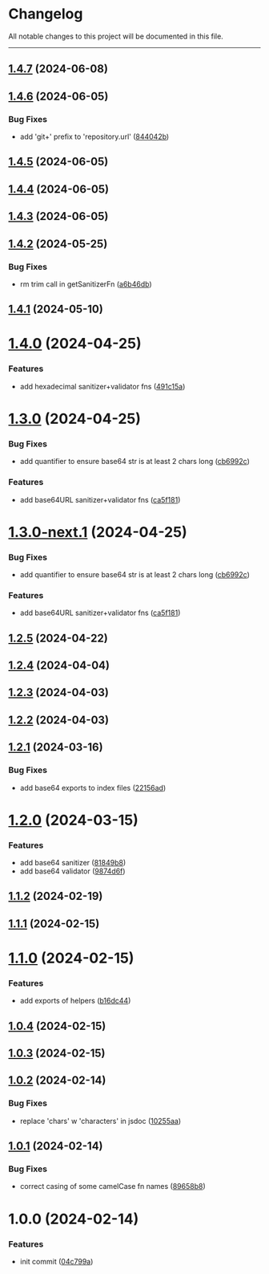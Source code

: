 # Changelog

All notable changes to this project will be documented in this file.

---

## [1.4.7](https://github.com/Nerdware-LLC/ts-string-helpers/compare/v1.4.6...v1.4.7) (2024-06-08)

## [1.4.6](https://github.com/Nerdware-LLC/ts-string-helpers/compare/v1.4.5...v1.4.6) (2024-06-05)


### Bug Fixes

* add 'git+' prefix to 'repository.url' ([844042b](https://github.com/Nerdware-LLC/ts-string-helpers/commit/844042bc9e4ac75a13fe196a115106bdf527cf38))

## [1.4.5](https://github.com/Nerdware-LLC/ts-string-helpers/compare/v1.4.4...v1.4.5) (2024-06-05)

## [1.4.4](https://github.com/Nerdware-LLC/ts-string-helpers/compare/v1.4.3...v1.4.4) (2024-06-05)

## [1.4.3](https://github.com/Nerdware-LLC/ts-string-helpers/compare/v1.4.2...v1.4.3) (2024-06-05)

## [1.4.2](https://github.com/Nerdware-LLC/ts-string-helpers/compare/v1.4.1...v1.4.2) (2024-05-25)


### Bug Fixes

* rm trim call in getSanitizerFn ([a6b46db](https://github.com/Nerdware-LLC/ts-string-helpers/commit/a6b46db02c5c9e64653e86c8115a6540c1c26556))

## [1.4.1](https://github.com/Nerdware-LLC/ts-string-helpers/compare/v1.4.0...v1.4.1) (2024-05-10)

# [1.4.0](https://github.com/Nerdware-LLC/ts-string-helpers/compare/v1.3.0...v1.4.0) (2024-04-25)


### Features

* add hexadecimal sanitizer+validator fns ([491c15a](https://github.com/Nerdware-LLC/ts-string-helpers/commit/491c15a50d2d343ab1110102ac6b0f5f7ad080f0))

# [1.3.0](https://github.com/Nerdware-LLC/ts-string-helpers/compare/v1.2.5...v1.3.0) (2024-04-25)


### Bug Fixes

* add quantifier to ensure base64 str is at least 2 chars long ([cb6992c](https://github.com/Nerdware-LLC/ts-string-helpers/commit/cb6992c757837a9b0cfdd4c5bde4108cce1fdad1))


### Features

* add base64URL sanitizer+validator fns ([ca5f181](https://github.com/Nerdware-LLC/ts-string-helpers/commit/ca5f1814fe15aadd3c01d5ee5b2f6bf7378071cf))

# [1.3.0-next.1](https://github.com/Nerdware-LLC/ts-string-helpers/compare/v1.2.1...v1.3.0-next.1) (2024-04-25)

### Bug Fixes

* add quantifier to ensure base64 str is at least 2 chars long ([cb6992c](https://github.com/Nerdware-LLC/ts-string-helpers/commit/cb6992c757837a9b0cfdd4c5bde4108cce1fdad1))

### Features

* add base64URL sanitizer+validator fns ([ca5f181](https://github.com/Nerdware-LLC/ts-string-helpers/commit/ca5f1814fe15aadd3c01d5ee5b2f6bf7378071cf))

## [1.2.5](https://github.com/Nerdware-LLC/ts-string-helpers/compare/v1.2.4...v1.2.5) (2024-04-22)

## [1.2.4](https://github.com/Nerdware-LLC/ts-string-helpers/compare/v1.2.3...v1.2.4) (2024-04-04)

## [1.2.3](https://github.com/Nerdware-LLC/ts-string-helpers/compare/v1.2.2...v1.2.3) (2024-04-03)

## [1.2.2](https://github.com/Nerdware-LLC/ts-string-helpers/compare/v1.2.1...v1.2.2) (2024-04-03)

## [1.2.1](https://github.com/Nerdware-LLC/ts-string-helpers/compare/v1.2.0...v1.2.1) (2024-03-16)


### Bug Fixes

* add base64 exports to index files ([22156ad](https://github.com/Nerdware-LLC/ts-string-helpers/commit/22156adbba7e21210bfc3b2079895fd4cb3d5147))

# [1.2.0](https://github.com/Nerdware-LLC/ts-string-helpers/compare/v1.1.2...v1.2.0) (2024-03-15)


### Features

* add base64 sanitizer ([81849b8](https://github.com/Nerdware-LLC/ts-string-helpers/commit/81849b84b7547b1697b8468dd8e4467e20aa9f80))
* add base64 validator ([9874d6f](https://github.com/Nerdware-LLC/ts-string-helpers/commit/9874d6fd388ee17cfdbc29e341bb6e4ade00f53e))

## [1.1.2](https://github.com/Nerdware-LLC/ts-string-helpers/compare/v1.1.1...v1.1.2) (2024-02-19)

## [1.1.1](https://github.com/Nerdware-LLC/ts-string-helpers/compare/v1.1.0...v1.1.1) (2024-02-15)

# [1.1.0](https://github.com/Nerdware-LLC/ts-string-helpers/compare/v1.0.4...v1.1.0) (2024-02-15)


### Features

* add exports of helpers ([b16dc44](https://github.com/Nerdware-LLC/ts-string-helpers/commit/b16dc449c817a7bc5f6f63eabf1db0b5cd56eb9b))

## [1.0.4](https://github.com/Nerdware-LLC/ts-string-helpers/compare/v1.0.3...v1.0.4) (2024-02-15)

## [1.0.3](https://github.com/Nerdware-LLC/ts-string-helpers/compare/v1.0.2...v1.0.3) (2024-02-15)

## [1.0.2](https://github.com/Nerdware-LLC/ts-string-helpers/compare/v1.0.1...v1.0.2) (2024-02-14)


### Bug Fixes

* replace 'chars' w 'characters' in jsdoc ([10255aa](https://github.com/Nerdware-LLC/ts-string-helpers/commit/10255aa44c50088ac6e981cb7736913354e2343f))

## [1.0.1](https://github.com/Nerdware-LLC/ts-string-helpers/compare/v1.0.0...v1.0.1) (2024-02-14)


### Bug Fixes

* correct casing of some camelCase fn names ([89658b8](https://github.com/Nerdware-LLC/ts-string-helpers/commit/89658b838c3a54ca35134b71faf070c24875ae99))

# 1.0.0 (2024-02-14)


### Features

* init commit ([04c799a](https://github.com/Nerdware-LLC/ts-string-helpers/commit/04c799a5c9925f1df9950420d442ca5864a4a02e))
